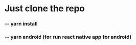 # Just clone the repo 

### -- yarn install
### -- yarn android (for run react native app for android)

